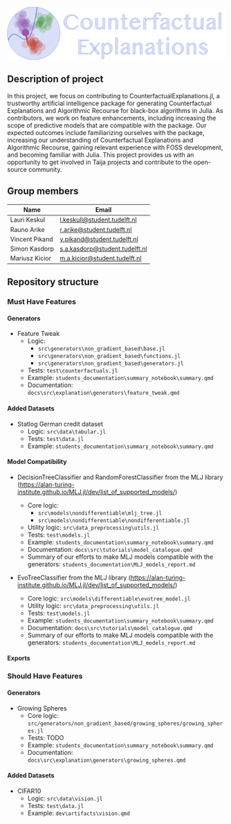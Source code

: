 ![](./pictures/logo.png)

## Description of project

In this project, we focus on contributing to CounterfactualExplanations.jl, a trustworthy artificial intelligence package for generating Counterfactual Explanations and Algorithmic Recourse for black-box algorithms in Julia. As contributors, we work on feature enhancements, including increasing the scope of predictive models that are compatible with the package. Our expected outcomes include familiarizing ourselves with the package, increasing our understanding of Counterfactual Explanations and Algorithmic Recourse, gaining relevant experience with FOSS development, and becoming familiar with Julia. This project provides us with an opportunity to get involved in Taija projects and contribute to the open-source community.

## Group members

| Name           | Email                          |
| -------------- | ------------------------------ |
| Lauri Keskul   | l.keskull@student.tudelft.nl   |
| Rauno Arike    | r.arike@student.tudelft.nl     |
| Vincent Pikand | v.pikand@student.tudelft.nl    |
| Simon Kasdorp  | s.a.kasdorp@student.tudelft.nl |
| Mariusz Kicior | m.a.kicior@student.tudelft.nl  |

## Repository structure

### Must Have Features

#### Generators

- Feature Tweak
  - Logic:
    - `src\generators\non_gradient_based\base.jl`
    - `src\generators\non_gradient_based\functions.jl`
    - `src\generators\non_gradient_based\generators.jl`
  - Tests: `test\counterfactuals.jl`
  - Example: `students_documentation\summary_notebook\summary.qmd`
  - Documentation: `docs\src\explanation\generators\feature_tweak.qmd`

#### Added Datasets

- Statlog German credit dataset 
  - Logic: `src\data\tabular.jl`
  - Tests: `test\data.jl`
  - Example: `students_documentation\summary_notebook\summary.qmd`

#### Model Compatibility

- DecisionTreeClassifier and RandomForestClassifier from the MLJ library (https://alan-turing-institute.github.io/MLJ.jl/dev/list_of_supported_models/) 
  - Core logic:
    - `src\models\nondifferentiable\mlj_tree.jl`
    - `src\models\nondifferentiable\nondifferentiable.jl`
  - Utility logic: `src\data_preprocessing\utils.jl`
  - Tests: `test\models.jl`
  - Example: `students_documentation\summary_notebook\summary.qmd`
  - Documentation: `docs\src\tutorials\model_catalogue.qmd`
  - Summary of our efforts to make MLJ models compatible with the generators: `students_documentation\MLJ_models_report.md`

- EvoTreeClassifier from the MLJ library (https://alan-turing-institute.github.io/MLJ.jl/dev/list_of_supported_models/) 
  - Core logic: `src\models\differentiable\evotree_model.jl`
  - Utility logic: `src\data_preprocessing\utils.jl`
  - Tests: `test\models.jl`
  - Example: `students_documentation\summary_notebook\summary.qmd`
  - Documentation: `docs\src\tutorials\model_catalogue.qmd`
  - Summary of our efforts to make MLJ models compatible with the generators: `students_documentation\MLJ_models_report.md`

#### Exports

### Should Have Features

#### Generators

- Growing Spheres
  - Core logic: `src/generators/non_gradient_based/growing_spheres/growing_spheres.jl`
  - Tests: TODO
  - Example: `students_documentation\summary_notebook\summary.qmd`
  - Documentation: `docs\src\explanation\generators\growing_spheres.qmd`

#### Added Datasets

- CIFAR10 
  - Logic: `src\data\vision.jl`
  - Tests: `test\data.jl`
  - Example: `dev\artifacts\vision.qmd`